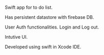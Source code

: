 Swift app for to do list.

Has persistent datastore with firebase DB.

User Auth functionalities. Login and Log out.

Intutive UI.

Developed using swift in Xcode IDE.